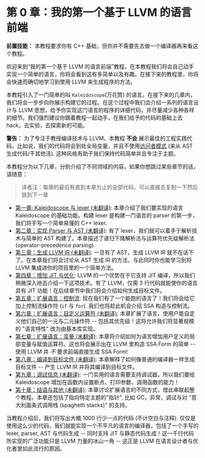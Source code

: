 # 第 0 章：我的第一个基于 LLVM 的语言前端

**前置技能：** 本教程要求你有 C++ 基础，但你并不需要先去做一个编译器再来看这个教程。

欢迎来到“我的第一个基于 LLVM 的语言前端”教程。在本教程我们将会自己动手实现一个简单的语言，你将会看到这有多简单以及有趣。在接下来的教程里，你将会快速而确切地学习到使用 LLVM 来生成程序的方法。

本教程引入了一门简单的叫 `Kaleidoscope`(万花筒) 的语言。在接下来的几章内，我们将会一步步向你展示构建它的过程。在这个过程中我们会介绍一系列的语言设计与 LLVM 思想，给予你实现这门语言的程序的详细代码，并尽量减少各种各样的细节。我们强烈建议你跟着教程一起动手，在我们给予的代码的基础上去 hack，去实验，去探索新的可能。

**警告：** 为了专注于教授编译技术与 LLVM，本教程 **不会** 展示最佳的工程实践代码。比如说，我们的代码将会到处全局变量，并且不使用[访问者模式](https://en.wikipedia.org/wiki/Visitor_pattern) (来从 AST 生成代码/干其他活). 这种风格有助于我们保持代码简单并且专注于主题。

本教程分为以下几章，分别介绍了不同领域的内容。如果你想跳过某些章节的话，请随意：

> 译者注：每章的最后有直到本章为止的全部代码，可以直接去复制一下然后跳到下一章

- [第一章: Kaleidoscope 与 lexer (未翻译)](ch-1.md): 本章介绍了我们要实现的语言 Kaleidoscope 的基础功能。构建 lexer 是构建一门语言的 parser 的第一步，我们将手写一个简单易懂的 C++ lexer.
- [第二章：实现 Parser 与 AST (未翻译)](ch-2.md): 有了 lexer，我们就可以着手于解析技术与简单的 AST 构建了。本章描述了递归下降解析法与运算符优先级解析法 (operator-precedence parsing).
- [第三章：生成 LLVM IR (未翻译)](ch-3.md): 一旦有了 AST，生成 LLVM IR 就不在话下了。在本章我们将会讨论从 AST 生成 IR 的方法，与此同时你也能学习到将 LLVM 集成进你的项目里的一个简单方法。
- [第四章：增加 JIT 与优化](ch-4.md): LLVM 的一个优势在于它支持 JIT 编译，所以我们稍微深入地去介绍一下这项技术。有了 LLVM，仅需 3 行代码就能使你的语言具有 JIT 功能！在后续章节中我们将会介绍如何生成目标文件。
- [第五章：扩展语言：控制流](ch-5.md): 现在我们有了一个能跑的语言了！我们将会给它加上控制流操作符 (`if` 与 `for`). 我们也将趁此机会介绍 SSA 构造与控制流。
- [第六章：扩展语言：自定义运算符 (未翻译)](): 本章扩展了语言，使用户能自定义他们自己的一元与二元操作符 -- 包括其优先级！这将允许我们将显著规模的 "语言特性" 改为由基本库实现。
- [第七章：扩展语言：变量 (未翻译)](): 本章将介绍如何为语言增加用户定义的局部变量与赋值运算符。这也将会展示出在 LLVM 里构造 SSA Form 的简单 -- 使用 LLVM 并 *不* 要求前端直接生成 SSA Form!  
- [第八章：编译到目标文件 (未翻译)](): 本章解释了如何像普通的编译器一样生成目标文件 -- 产生 LLVM IR 并将其编译到目标文件。
- [第九章：调试信息 (未翻译)](): 一门实用的语言需要支持调试器，所以我们要给 Kaleidoscope 增加在函数内设置断点、打印参数、调用函数的能力！
- [第十章：结语与其他 (未翻译)](): 本章讨论扩展语言的不同方式，借此串联起整个教程。本章还包括了指向特定主题的"指针", 比如 GC，异常，调试与对 "意大利面条式调用栈 (spaghetti stacks)" 的支持。

当教程介绍后，我们将写出大概 1000 行少一点的代码 (不计空白与注释). 仅仅是使用这么少的代码，我们就能实现一个不平凡的语言的编译器，包括了一个手写的 lexer, parser, AST 与代码生成 -- 同时支持 JIT 与静态代码生成！这一千行代码所实现的广泛功能只是 LLVM 力量的冰山一角 -- 这正是 LLVM 在语言设计者与优化者里如此流行的原因。